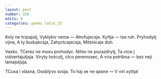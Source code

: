 ```yaml
---
layout: post
number: 326
edits: 9
categories: poems latin_25
---
```


Koly ne tcipajutj,
Vyklykiv nema —
Atrofujecsja.
Xyttja — tse ruh.
Pryhodytj vijna,
A ty budujecsja,
Zahyctcajecsja,
Mitsnicaje duh.

Vaxko. TCerez ne moxu prohodyc.
Nihto ne pozazdrytj, 
Ta ctce j vidvertajutjsja.
Viryty hotcutj, ctco peremoxec, 
A vira potribna — bez neji lamajutjsja.

TCuxa i vlasna, 
Osoblyvo svoja.
To haj xe ne qasne — 
V viri xyttja!

